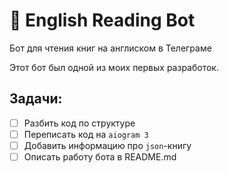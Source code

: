 # 📘 English Reading Bot
Бот для чтения книг на англиском в Телеграме

Этот бот был одной из моих первых разработок. 

## Задачи:
- [ ] Разбить код по структуре
- [ ] Переписать код на `aiogram 3`
- [ ] Добавить информацию про `json`-книгу
- [ ] Описать работу бота в README.md  
